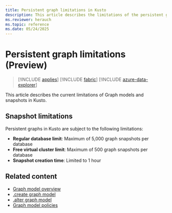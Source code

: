 ```yaml
---
title: Persistent graph limitations in Kusto
description: This article describes the limitations of the persistent graph feature in Kusto
ms.reviewer: herauch
ms.topic: reference
ms.date: 05/24/2025
---
```


# Persistent graph limitations (Preview)

> [!INCLUDE [applies](../../includes/applies-to-version/applies.md)] [!INCLUDE [fabric](../../includes/applies-to-version/fabric.md)] [!INCLUDE [azure-data-explorer](../../includes/applies-to-version/azure-data-explorer.md)]

This article describes the current limitations of Graph models and snapshots in Kusto.

## Snapshot limitations

Persistent graphs in Kusto are subject to the following limitations:

* **Regular database limit**: Maximum of 5,000 graph snapshots per database
* **Free virtual cluster limit**: Maximum of 500 graph snapshots per database
* **Snapshot creation time**: Limited to 1 hour

## Related content

* [Graph model overview](graph-model-overview.md)
* [.create graph model](graph-model-create.md)
* [.alter graph model](graph-model-alter.md)
* [Graph model policies](graph-model-policies.md)